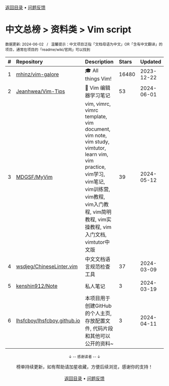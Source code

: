 <a href="https://github.com/GrowingGit/GitHub-Chinese-Top-Charts#github中文排行榜">返回目录</a> • <a href="/content/docs/feedback.md">问题反馈</a>

# 中文总榜 > 资料类 > Vim script
<sub>数据更新: 2024-06-02&nbsp;&nbsp;&nbsp;/&nbsp;&nbsp;&nbsp;温馨提示：中文项目泛指「文档母语为中文」OR「含有中文翻译」的项目，通常在项目的「readme/wiki/官网」可以找到</sub>

|#|Repository|Description|Stars|Updated|
|:-|:-|:-|:-|:-|
|1|[mhinz/vim-galore](https://github.com/mhinz/vim-galore)|:mortar_board: All things Vim!|16480|2023-12-22|
|2|[Jeanhwea/Vim-Tips](https://github.com/Jeanhwea/Vim-Tips)|📝 Vim 编辑器学习笔记|53|2024-06-01|
|3|[MDGSF/MyVim](https://github.com/MDGSF/MyVim)|vim, vimrc, vimrc template, vim document, vim note, vim study, vimtutor, learn vim, vim practice, vim学习, vim笔记, vim训练营, vim教程, vim入门教程, vim简明教程, vim实操教程, vim入门文档, vimtutor中文版|39|2024-05-12|
|4|[wsdjeg/ChineseLinter.vim](https://github.com/wsdjeg/ChineseLinter.vim)|中文文档语言规范检查工具|37|2024-03-09|
|5|[kenshin912/Note](https://github.com/kenshin912/Note)|私人笔记|3|2024-03-19|
|6|[lhsfcboy/lhsfcboy.github.io](https://github.com/lhsfcboy/lhsfcboy.github.io)|本项目用于创建GitHub的个人主页, 存放配置文件, 代码片段和其他可以公开的资料~|3|2024-04-11|

<div align="center">
    <p><sub>↓ -- 感谢读者 -- ↓</sub></p>
    榜单持续更新，如有帮助请加星收藏，方便后续浏览，感谢你的支持！
</div>

<br/>

<div align="center"><a href="https://github.com/GrowingGit/GitHub-Chinese-Top-Charts#github中文排行榜">返回目录</a> • <a href="/content/docs/feedback.md">问题反馈</a></div>
